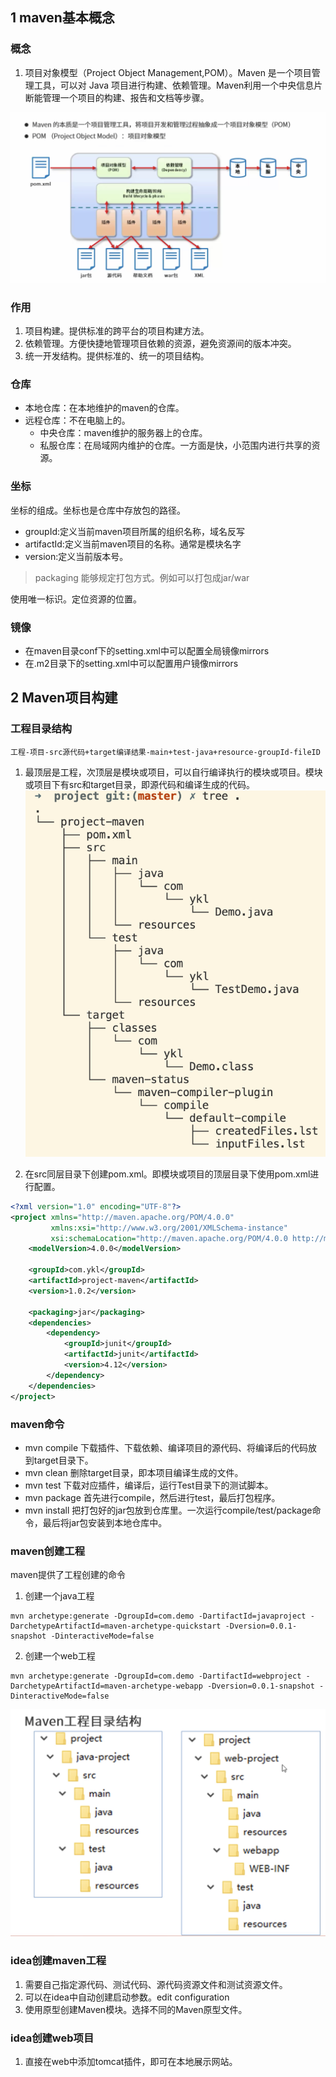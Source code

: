 ## 1 maven基本概念

### 概念

1. 项目对象模型（Project Object Management,POM）。Maven 是一个项目管理工具，可以对 Java 项目进行构建、依赖管理。Maven利用一个中央信息片断能管理一个项目的构建、报告和文档等步骤。

![](image/2022-07-11-10-36-37.png)


### 作用

1. 项目构建。提供标准的跨平台的项目构建方法。
2. 依赖管理。方便快捷地管理项目依赖的资源，避免资源间的版本冲突。
3. 统一开发结构。提供标准的、统一的项目结构。


### 仓库
* 本地仓库：在本地维护的maven的仓库。
* 远程仓库：不在电脑上的。
  * 中央仓库：maven维护的服务器上的仓库。
  * 私服仓库：在局域网内维护的仓库。一方面是快，小范围内进行共享的资源。



### 坐标
坐标的组成。坐标也是仓库中存放包的路径。
* groupId:定义当前maven项目所属的组织名称，域名反写
* artifactId:定义当前maven项目的名称。通常是模块名字
* version:定义当前版本号。

> packaging 能够规定打包方式。例如可以打包成jar/war

使用唯一标识。定位资源的位置。

### 镜像

* 在maven目录conf下的setting.xml中可以配置全局镜像mirrors
* 在.m2目录下的setting.xml中可以配置用户镜像mirrors




## 2 Maven项目构建


### 工程目录结构

```
工程-项目-src源代码+target编译结果-main+test-java+resource-groupId-fileID
```

1. 最顶层是工程，次顶层是模块或项目，可以自行编译执行的模块或项目。模块或项目下有src和target目录，即源代码和编译生成的代码。
![](image/2022-07-11-11-56-50.png)


2. 在src同层目录下创建pom.xml。即模块或项目的顶层目录下使用pom.xml进行配置。

```xml
<?xml version="1.0" encoding="UTF-8"?>
<project xmlns="http://maven.apache.org/POM/4.0.0"
         xmlns:xsi="http://www.w3.org/2001/XMLSchema-instance"
         xsi:schemaLocation="http://maven.apache.org/POM/4.0.0 http://maven.apache.org/xsd/maven-4.0.0.xsd">
    <modelVersion>4.0.0</modelVersion>

    <groupId>com.ykl</groupId>
    <artifactId>project-maven</artifactId>
    <version>1.0.2</version>

    <packaging>jar</packaging>
    <dependencies>
        <dependency>
            <groupId>junit</groupId>
            <artifactId>junit</artifactId>
            <version>4.12</version>
        </dependency>
    </dependencies>
</project>
```


### maven命令

* mvn compile 下载插件、下载依赖、编译项目的源代码、将编译后的代码放到target目录下。
* mvn clean 删除target目录，即本项目编译生成的文件。
* mvn test 下载对应插件，编译后，运行Test目录下的测试脚本。
* mvn package 首先进行compile，然后进行test，最后打包程序。 
* mvn install 把打包好的jar包放到仓库里。一次运行compile/test/package命令，最后将jar包安装到本地仓库中。


### maven创建工程
maven提供了工程创建的命令
1. 创建一个java工程
```shell
mvn archetype:generate -DgroupId=com.demo -DartifactId=javaproject -DarchetypeArtifactId=maven-archetype-quickstart -Dversion=0.0.1-snapshot -DinteractiveMode=false
```
2. 创建一个web工程

```
mvn archetype:generate -DgroupId=com.demo -DartifactId=webproject -DarchetypeArtifactId=maven-archetype-webapp -Dversion=0.0.1-snapshot -DinteractiveMode=false
```

![](image/2022-07-11-13-20-18.png)


### idea创建maven工程

1. 需要自己指定源代码、测试代码、源代码资源文件和测试资源文件。
2. 可以在idea中自动创建启动参数。edit configuration
3. 使用原型创建Maven模块。选择不同的Maven原型文件。


### idea创建web项目

1. 直接在web中添加tomcat插件，即可在本地展示网站。


